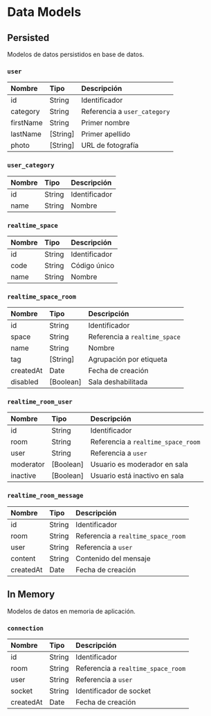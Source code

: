 # Data Models

## Persisted

Modelos de datos persistidos en base de datos.

### `user`

| Nombre | Tipo | Descripción |
| :------------- | :------------- | :------------- |
| id | String | Identificador |
| category | String | Referencia a `user_category` |
| firstName | String | Primer nombre |
| lastName | [String] | Primer apellido |
| photo | [String] | URL de fotografía |

### `user_category`

| Nombre | Tipo | Descripción |
| :------------- | :------------- | :------------- |
| id | String | Identificador |
| name | String | Nombre |

### `realtime_space`

| Nombre | Tipo | Descripción |
| :------------- | :------------- | :------------- |
| id | String | Identificador |
| code | String | Código único |
| name | String | Nombre |

### `realtime_space_room`

| Nombre | Tipo | Descripción |
| :------------- | :------------- | :------------- |
| id | String | Identificador |
| space | String | Referencia a `realtime_space` |
| name | String | Nombre |
| tag | [String] | Agrupación por etiqueta |
| createdAt | Date | Fecha de creación |
| disabled | [Boolean] | Sala deshabilitada |

### `realtime_room_user`

| Nombre | Tipo | Descripción |
| :------------- | :------------- | :------------- |
| id | String | Identificador |
| room | String | Referencia a `realtime_space_room` |
| user | String | Referencia a `user` |
| moderator | [Boolean] | Usuario es moderador en sala |
| inactive | [Boolean] | Usuario está inactivo en sala |

### `realtime_room_message`

| Nombre | Tipo | Descripción |
| :------------- | :------------- | :------------- |
| id | String | Identificador |
| room | String | Referencia a `realtime_space_room` |
| user | String | Referencia a `user` |
| content | String | Contenido del mensaje |
| createdAt | Date | Fecha de creación |

## In Memory

Modelos de datos en memoria de aplicación.

### `connection`

| Nombre | Tipo | Descripción |
| :------------- | :------------- | :------------- |
| id | String | Identificador |
| room | String | Referencia a `realtime_space_room` |
| user | String | Referencia a `user` |
| socket | String | Identificador de socket |
| createdAt | Date | Fecha de creación |
